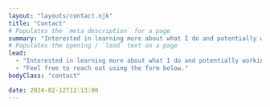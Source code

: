 ```yaml
---
layout: "layouts/contact.njk"
title: "Contact"
# Populates the `meta description` for a page
summary: "Interested in learning more about what I do and potentially working with me on your next project? Or just want to connect? Feel free to reach out using the form below."
# Populates the opening / `lead` text on a page
lead:
  - "Interested in learning more about what I do and potentially working with me on your next project? Or just want to connect?"
  - "Feel free to reach out using the form below."
bodyClass: "contact"

date: 2024-02-12T12:13:00
---
```

